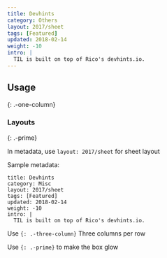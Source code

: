 ```yaml
---
title: Devhints
category: Others
layout: 2017/sheet
tags: [Featured]
updated: 2018-02-14
weight: -10
intro: |
  TIL is built on top of Rico's devhints.io.
---
```


## Usage
{: .-one-column}

### Layouts
{: .-prime}

In metadata, use `layout: 2017/sheet` for sheet layout

Sample metadata:

```
title: Devhints
category: Misc
layout: 2017/sheet
tags: [Featured]
updated: 2018-02-14
weight: -10
intro: |
  TIL is built on top of Rico's devhints.io.
```

Use `{: .-three-column}` Three columns per row

Use `{: .-prime}` to make the box glow
